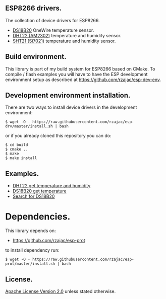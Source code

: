 ## ESP8266 drivers.

The collection of device drivers for ESP8266.

- [DS18B20](src/esp_ds18b20) OneWire temperature sensor.
- [DHT22 (AM2302)](src/esp_dht22) temperature and humidity sensor.
- [SHT21 (Si7021)](src/esp_sht21) temperature and humidity sensor.

## Build environment.

This library is part of my build system for ESP8266 based on CMake.
To compile / flash examples you will have to have the ESP development 
environment setup as described at https://github.com/rzajac/esp-dev-env.

## Development environment installation.

There are two ways to install device drivers in the development environment:

```
$ wget -O - https://raw.githubusercontent.com/rzajac/esp-drv/master/install.sh | bash
```

or if you already cloned this repository you can do:

```
$ cd build
$ cmake ..
$ make
$ make install
```

## Examples.

- [DHT22 get temperature and humidity](examples/dht22_temp_hum)
- [DS18B20 get temperature](examples/ds18b20_temp)
- [Search for DS18B20](examples/ds18b20_search)

# Dependencies.

This library depends on:

- https://github.com/rzajac/esp-prot

to install dependency run:

```
$ wget -O - https://raw.githubusercontent.com/rzajac/esp-prot/master/install.sh | bash
```

## License.

[Apache License Version 2.0](LICENSE) unless stated otherwise.
